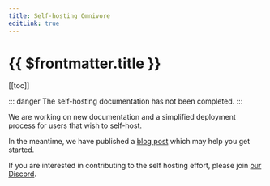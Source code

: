 ```yaml
---
title: Self-hosting Omnivore
editLink: true
---
```


# {{ $frontmatter.title }}

[[toc]]

::: danger The self-hosting documentation has not been completed.
:::

We are working on new documentation and a simplified deployment process for users that wish to self-host.

In the meantime, we have published a [blog post](https://blog.omnivore.app/p/deploying-a-minimal-self-hosted-omnivore) which may help you get started.

If you are interested in contributing to the self hosting effort, please join [our Discord](https://discord.gg/h2z5rppzz9).
